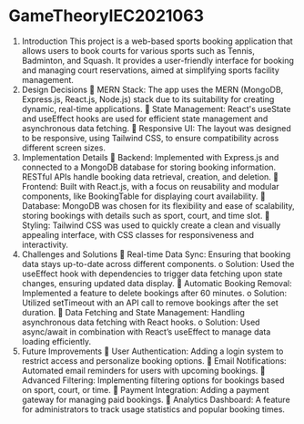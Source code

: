 # GameTheoryIEC2021063

1. Introduction 
This project is a web-based sports booking application that allows users to book courts for 
various sports such as Tennis, Badminton, and Squash. It provides a user-friendly interface for 
booking and managing court reservations, aimed at simplifying sports facility management. 
2. Design Decisions 
 MERN Stack: The app uses the MERN (MongoDB, Express.js, React.js, Node.js) stack 
due to its suitability for creating dynamic, real-time applications. 
 State Management: React's useState and useEffect hooks are used for efficient state 
management and asynchronous data fetching. 
 Responsive UI: The layout was designed to be responsive, using Tailwind CSS, to 
ensure compatibility across different screen sizes. 
3. Implementation Details 
 Backend: Implemented with Express.js and connected to a MongoDB database for 
storing booking information. RESTful APIs handle booking data retrieval, creation, and 
deletion. 
 Frontend: Built with React.js, with a focus on reusability and modular components, like 
BookingTable for displaying court availability. 
 Database: MongoDB was chosen for its flexibility and ease of scalability, storing 
bookings with details such as sport, court, and time slot. 
 Styling: Tailwind CSS was used to quickly create a clean and visually appealing 
interface, with CSS classes for responsiveness and interactivity. 
4. Challenges and Solutions 
 Real-time Data Sync: Ensuring that booking data stays up-to-date across different 
components. 
o Solution: Used the useEffect hook with dependencies to trigger data fetching 
upon state changes, ensuring updated data display. 
 Automatic Booking Removal: Implemented a feature to delete bookings after 60 
minutes. 
o Solution: Utilized setTimeout with an API call to remove bookings after the set 
duration. 
 Data Fetching and State Management: Handling asynchronous data fetching with 
React hooks. 
o Solution: Used async/await in combination with React’s useEffect to manage 
data loading efficiently. 
5. Future Improvements 
 User Authentication: Adding a login system to restrict access and personalize booking 
options. 
 Email Notifications: Automated email reminders for users with upcoming bookings. 
 Advanced Filtering: Implementing filtering options for bookings based on sport, court, 
or time. 
 Payment Integration: Adding a payment gateway for managing paid bookings. 
 Analytics Dashboard: A feature for administrators to track usage statistics and popular 
booking times.
